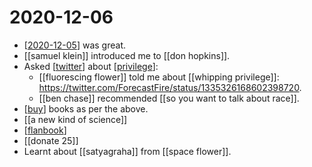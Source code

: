 # 2020-12-06

- [[2020-12-05]] was great.
- [[samuel klein]] introduced me to [[don hopkins]].
- Asked [[twitter]] about [[privilege]]:
  - [[fluorescing flower]] told me about [[whipping privilege]]: https://twitter.com/ForecastFire/status/1335326168602398720.
  - [[ben chase]] recommended [[so you want to talk about race]].
- [[buy]] books as per the above.
- [[a new kind of science]]
- [[flanbook]]
- [[donate 25]]
- Learnt about [[satyagraha]] from [[space flower]].

[//begin]: # "Autogenerated link references for markdown compatibility"
[2020-12-05]: 2020-12-05 "2020-12-05"
[samuel-klein]: ../samuel-klein "Samuel Klein"
[don-hopkins]: ../don-hopkins "Don Hopkins"
[twitter]: ../twitter "Twitter"
[privilege]: ../privilege "Privilege"
[whipping-privilege]: ../whipping-privilege "Whipping Privilege"
[ben-chase]: ../ben-chase "Ben Chase"
[so-you-want-to-talk-about-race]: ../so-you-want-to-talk-about-race "So You Want to Talk about Race"
[buy]: ../buy "Buy"
[a-new-kind-of-science]: ../a-new-kind-of-science "A New Kind of Science"
[flanbook]: ../flanbook "Flanbook"
[//end]: # "Autogenerated link references"